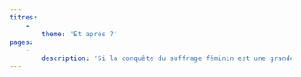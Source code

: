 ```yaml
---
titres:
    -
        theme: 'Et après ?'
pages:
    -
        description: 'Si la conquête du suffrage féminin est une grande victoire pour les femmes, elle ne signifie pas pour autant l’égalité entre femmes et hommes. Les disparités sont encore grandes et l’égalité des droits mais surtout des chances reste à construire. Une initiative dans ce sens est lancée en 1975 et les Suisses acceptent le principe de l’égalité entre femmes et hommes en 1981. 40 ans plus tard, la mise en pratique de cette égalité n’est toujours pas complète avec notamment des inégalités salariales ou en matière de représentation politique. Lasses de cette situation, les femmes décident de descendre dans la rue pour manifester leur mécontentement en juin 1991. Malgré la création, en Valais, d’un Bureau dédié à la thématique en 1993, l’égalité n’est toujours pas complètement atteinte et les revendications persistent. Une deuxième grève des femmes est organisée en juin 2019 ; elle rassemble des centaines de milliers de femmes et d’hommes qui réclament la mise en œuvre totale de l’égalité inscrite dans la Constitution depuis 1981. Même si la situation a évolué favorablement en 40 ans, l’évolution se fait lentement.'
---
```


